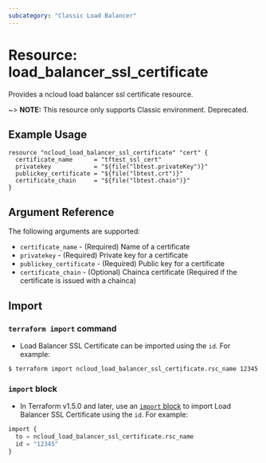 ```yaml
---
subcategory: "Classic Load Balancer"
---
```


# Resource: load_balancer_ssl_certificate

Provides a ncloud load balancer ssl certificate resource.

~> **NOTE:** This resource only supports Classic environment. Deprecated.

## Example Usage

```hcl
resource "ncloud_load_balancer_ssl_certificate" "cert" {
  certificate_name      = "tftest_ssl_cert"
  privatekey            = "${file("lbtest.privateKey")}"
  publickey_certificate = "${file("lbtest.crt")}"
  certificate_chain     = "${file("lbtest.chain")}"
}
```

## Argument Reference

The following arguments are supported:

* `certificate_name` - (Required) Name of a certificate
* `privatekey` - (Required) Private key for a certificate
* `publickey_certificate` - (Required) Public key for a certificate
* `certificate_chain` - (Optional) Chainca certificate (Required if the certificate is issued with a chainca)

## Import

### `terraform import` command

* Load Balancer SSL Certificate can be imported using the `id`. For example:

```console
$ terraform import ncloud_load_balancer_ssl_certificate.rsc_name 12345
```

### `import` block

* In Terraform v1.5.0 and later, use an [`import` block](https://developer.hashicorp.com/terraform/language/import) to import Load Balancer SSL Certificate using the `id`. For example:

```terraform
import {
  to = ncloud_load_balancer_ssl_certificate.rsc_name
  id = "12345"
}
```
